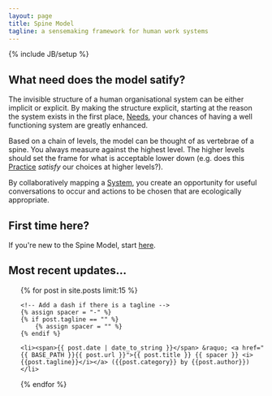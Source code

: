 ```yaml
---
layout: page
title: Spine Model
tagline: a sensemaking framework for human work systems
---
```

{% include JB/setup %}

## What need does the model satify?
The invisible structure of a human organisational system can be either implicit or explicit. By making the structure explicit, starting at the reason the system exists in the first place, [Needs](/Needs.html), your chances of having a well functioning system are greatly enhanced.

Based on a chain of levels, the model can be thought of as vertebrae of a spine. You always measure against the highest level. The higher levels should set the frame for what is acceptable lower down (e.g. does this [Practice](/Practices.html) *satisfy* our choices at higher levels?).

By collaboratively mapping a [System](/FAQ/WhatIsASystem), you create an opportunity for useful conversations to occur and actions to be chosen that are ecologically appropriate.

## First time here?
If you're new to the Spine Model, start [here](/explanation/introduction).

## Most recent updates...
<ul class="posts">
  {% for post in site.posts limit:15 %}
    
    <!-- Add a dash if there is a tagline -->
    {% assign spacer = "-" %}
    {% if post.tagline == "" %}
        {% assign spacer = "" %}
    {% endif %}
    
    <li><span>{{ post.date | date_to_string }}</span> &raquo; <a href="{{ BASE_PATH }}{{ post.url }}">{{ post.title }} {{ spacer }} <i>{{post.tagline}}</i></a> ({{post.category}} by {{post.author}})</li>
  
  {% endfor %}
</ul>





